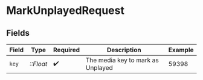 # MarkUnplayedRequest


## Fields

| Field                             | Type                              | Required                          | Description                       | Example                           |
| --------------------------------- | --------------------------------- | --------------------------------- | --------------------------------- | --------------------------------- |
| `key`                             | *::Float*                         | :heavy_check_mark:                | The media key to mark as Unplayed | 59398                             |